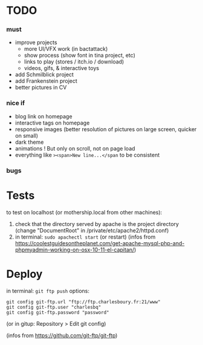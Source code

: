 
# TODO

### must
* improve projects
    * more UI/VFX work (in bactattack)
    * show process (show font in tina project, etc)
    * links to play (stores / itch.io / download)
    * videos, gifs, & interactive toys
* add Schmilblick project
* add Frankenstein project
* better pictures in CV

### nice if
* blog link on homepage
* interactive tags on homepage
* responsive images (better resolution of pictures on large screen, quicker on small)
* dark theme
* animations ! But only on scroll, not on page load
* everything like `><span>New line...</span` to be consistent

### bugs

# Tests
to test on localhost (or mothership.local from other machines):

1. check that the directory served by apache is the project directory (change "DocumentRoot" in /private/etc/apache2/httpd.conf)
2. in terminal: `sudo apachectl start` (or restart)
    (infos from https://coolestguidesontheplanet.com/get-apache-mysql-php-and-phpmyadmin-working-on-osx-10-11-el-capitan/)

# Deploy
in terminal: `git ftp push`
options:

    git config git-ftp.url "ftp://ftp.charlesboury.fr:21/www"
    git config git-ftp.user "charlesbq"
    git config git-ftp.password "password"
    
(or in gitup: Repository > Edit git config)

(infos from https://github.com/git-ftp/git-ftp)